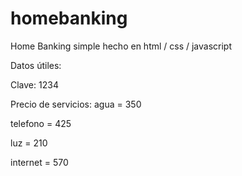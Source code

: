 # homebanking
Home Banking simple hecho en html / css / javascript

Datos útiles:

Clave: 1234


Precio de servicios: 
agua = 350

telefono = 425

luz = 210

internet = 570
